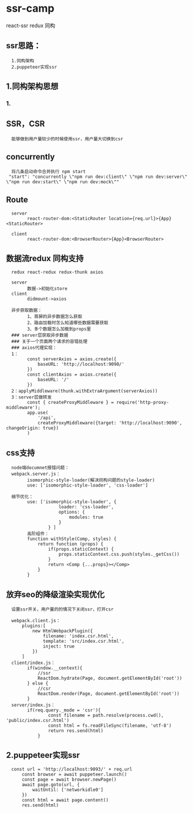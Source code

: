 # ssr-camp
react-ssr redux 同构

## ssr思路：
      1.同构架构
      2.puppeteer实现ssr
      
## 1.同构架构思想
### 1.
## SSR，CSR
      能够做到用户量较少的时候使用ssr，用户量大切换到csr
## concurrently
      将几条启动命令合并执行 npm start
     "start": "concurrently \"npm run dev:client\" \"npm run dev:server\" \"npm run dev:start\" \"npm run dev:mock\""
## Route 
      server
            react-router-dom:<StaticRouter location={req.url}>{App}<StaticRouter>
            
      client
            react-router-dom:<BrowserRouter>{App}<BrowserRouter>

## 数据流redux 同构支持
      redux react-redux redux-thunk axios
      
      server
            数据->初始化store
      client
            didmount->axios
            
      异步获取数据：
            1、首屏的异步数据怎么获取
            2、路由加载时怎么知道哪些数据需要获取
            3、多个数据怎么加载到props里
      ### server层获取异步数据
      ### 关于一个页面两个请求的容错处理
      ### axios代理实现：
      1：
            const serverAxios = axios.create({
                baseURL: 'http://localhost:9090/'
            })
            const clientAxios = axios.create({
                baseURL: '/'
            })
      2：applyMiddleware(thunk.withExtraArgument(serverAxios))
      3：server层做转发
            const { createProxyMiddleware } = require('http-proxy-middleware');
            app.use(
                '/api',
                createProxyMiddleware({target: 'http://localhost:9090', changeOrigin: true})
            )
## css支持
      node端documnet报错问题：
      webpack.server.js：
            isomorphic-style-loader(解决同构问题的style-loader)
            use: ['isomorphic-style-loader', 'css-loader']
      
      细节优化：
            use: ['isomorphic-style-loader', {
                        loader: 'css-loader',
                        options: {
                            modules: true
                        }
                    } ]
            高阶组件：
            function withStyle(Comp, styles) {
                return function (props) {
                    if(props.staticContext) {
                        props.staticContext.css.push(styles._getCss())
                    }
                    return <Comp {...props}></Comp>
                }
            }
## 放弃seo的降级渲染实现优化
      设置ssr开关，用户量的的情况下关闭ssr，打开csr
      
      webpack.client.js：
          plugins:[
              new HtmlWebpackPlugin({
                  filename: 'index.csr.html',
                  template: 'src/index.csr.html',
                  inject: true
              })
          ]
      client/index.js：
            if(window.__context){
                //ssr
                ReactDom.hydrate(Page, document.getElementById('root'))
            } else {
                //csr
                ReactDom.render(Page, document.getElementById('root'))
            }
      server/index.js：
            if(req.query._mode = 'csr'){
                    const filename = path.resolve(process.cwd(), 'public/index.csr.html')
                    const html = fs.readFileSync(filename, 'utf-8')
                    return res.send(html)
                }
## 2.puppeteer实现ssr

      const url = 'http://localhost:9093/' + req.url
          const browser = await puppeteer.launch()
          const page = await browser.newPage()
          await page.goto(url, {
              waitUntil: ['networkidle0']
          })
          const html = await page.content()
          res.send(html)
